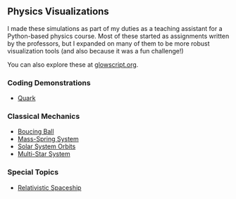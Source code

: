 ## Physics Visualizations

I made these simulations as part of my duties as a teaching assistant for a Python-based physics course. Most of these started as assignments written by the professors, but I expanded on many of them to be more robust visualization tools (and also because it was a fun challenge!)

You can also explore these at [glowscript.org](https://glowscript.org/#/user/virginia.e.price/folder/contempphys/).

### Coding Demonstrations

- [Quark](demos/quark)

### Classical Mechanics

- [Boucing Ball](classical/bounce)
- [Mass-Spring System](classical/spring)
- [Solar System Orbits](classical/orbit)
- [Multi-Star System](classical/stars)

### Special Topics

- [Relativistic Spaceship](special/spaceship)
